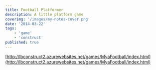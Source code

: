```yaml
---
title: Football Platformer
description: A little platform game
coverimg: '/images/my-notes-cover.png'
date: '2014-03-22'
tags: 
    - 'game'
    - 'construct'
published: true
---
```


[http://lbconstruct2.azurewebsites.net/games/MyaFootball/index.html](http://lbconstruct2.azurewebsites.net/games/MyaFootball/index.html)
